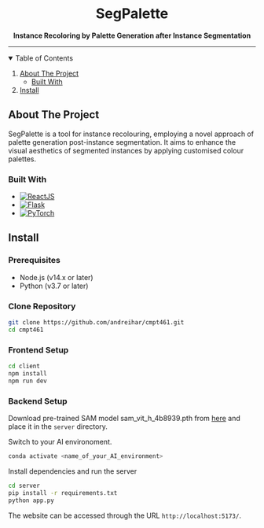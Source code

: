 <div align="center">

# SegPalette

**Instance Recoloring by Palette Generation after Instance Segmentation**

</div>



---



<!-- TABLE OF CONTENTS -->
<details open>
  <summary>Table of Contents</summary>
  <ol>
    <li>
      <a href="#about-the-project">About The Project</a>
      <ul>
        <li><a href="#built-with">Built With</a></li>
      </ul>
    </li>
    <li><a href="#install">Install</a></li>
  </ol>
</details>



<!-- ABOUT THE PROJECT -->
## About The Project

SegPalette is a tool for instance recolouring, employing a novel approach of palette generation post-instance segmentation. It aims to enhance the visual aesthetics of segmented instances by applying customised colour palettes.

### Built With

* [![ReactJS][react-badge]][react]
* [![Flask][flask-badge]][flask]
* [![PyTorch][pytorch-badge]][pytorch]



<!-- INSTALL -->
## Install

### Prerequisites
- Node.js (v14.x or later)
- Python (v3.7 or later)

### Clone Repository
```bash
git clone https://github.com/andreihar/cmpt461.git
cd cmpt461
```

### Frontend Setup
```bash
cd client
npm install
npm run dev
```

### Backend Setup

Download pre-trained SAM model sam_vit_h_4b8939.pth from [here](https://dl.fbaipublicfiles.com/segment_anything/sam_vit_h_4b8939.pth) and place it in the `server` directory.

Switch to your AI environoment.

```bash
conda activate <name_of_your_AI_environment>
```

Install dependencies and run the server

```bash
cd server
pip install -r requirements.txt
python app.py
```

The website can be accessed through the URL `http://localhost:5173/`.



<!-- MARKDOWN LINKS -->
<!-- Badges and their links -->
[react-badge]: https://img.shields.io/badge/React-087EA4?style=for-the-badge&logo=react&logoColor=ffffff
[react]: https://react.dev/
[flask-badge]: https://img.shields.io/badge/Flask-000000?style=for-the-badge&logo=flask&logoColor=white
[flask]: https://flask.palletsprojects.com/
[pytorch-badge]: https://img.shields.io/badge/PyTorch-EE4C2C?style=for-the-badge&logo=pytorch&logoColor=white
[pytorch]: https://pytorch.org/